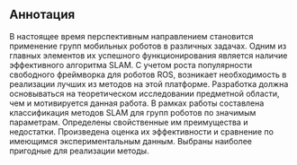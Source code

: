 ## Аннотация

В настоящее время перспективным направлением становится применение групп мобильных роботов в различных задачах. Одним из главных элементов их успешного функционирования является наличие эффективного алгоритма SLAM. С учетом роста популярности свободного фреймворка для роботов ROS, возникает необходимость в реализации лучших из методов на этой платформе. Разработка должна основываться на теоретическом исследовании предметной области, чем и мотивируется данная работа. В рамках работы составлена классификация методов SLAM для групп роботов по значимым параметрам. Определены свойственные им преимущества и недостатки. Произведена оценка их эффективности и сравнение по имеющимся экспериментальным данным. Выбраны наиболее пригодные для реализации методы.